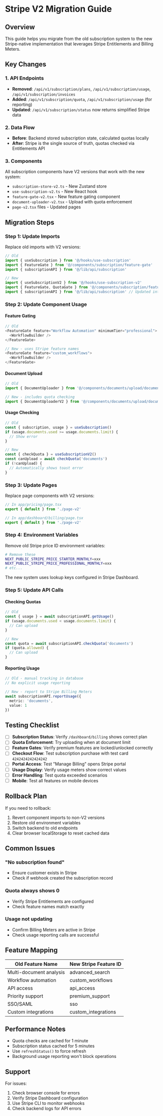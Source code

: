 # Stripe V2 Migration Guide

## Overview

This guide helps you migrate from the old subscription system to the new Stripe-native implementation that leverages Stripe Entitlements and Billing Meters.

## Key Changes

### 1. API Endpoints
- **Removed**: `/api/v1/subscription/plans`, `/api/v1/subscription/usage`, `/api/v1/subscription/invoices`
- **Added**: `/api/v1/subscription/quota`, `/api/v1/subscription/usage` (for reporting)
- **Updated**: `/api/v1/subscription/status` now returns simplified Stripe data

### 2. Data Flow
- **Before**: Backend stored subscription state, calculated quotas locally
- **After**: Stripe is the single source of truth, quotas checked via Entitlements API

### 3. Components
All subscription components have V2 versions that work with the new system:
- `subscription-store-v2.ts` - New Zustand store
- `use-subscription-v2.ts` - New React hook
- `feature-gate-v2.tsx` - New feature gating component
- `document-uploader-v2.tsx` - Upload with quota enforcement
- `page-v2.tsx` files - Updated pages

## Migration Steps

### Step 1: Update Imports

Replace old imports with V2 versions:

```typescript
// Old
import { useSubscription } from '@/hooks/use-subscription'
import { FeatureGate } from '@/components/subscription/feature-gate'
import { subscriptionAPI } from '@/lib/api/subscription'

// New
import { useSubscriptionV2 } from '@/hooks/use-subscription-v2'
import { FeatureGate, QuotaGate } from '@/components/subscription/feature-gate-v2'
import { subscriptionAPI } from '@/lib/api/subscription' // Updated internally
```

### Step 2: Update Component Usage

#### Feature Gating
```typescript
// Old
<FeatureGate feature="Workflow Automation" minimumTier="professional">
  <WorkflowBuilder />
</FeatureGate>

// New - uses Stripe feature names
<FeatureGate feature="custom_workflows">
  <WorkflowBuilder />
</FeatureGate>
```

#### Document Upload
```typescript
// Old
import { DocumentUploader } from '@/components/documents/upload/document-uploader'

// New - includes quota checking
import { DocumentUploaderV2 } from '@/components/documents/upload/document-uploader-v2'
```

#### Usage Checking
```typescript
// Old
const { subscription, usage } = useSubscription()
if (usage.documents.used >= usage.documents.limit) {
  // Show error
}

// New
const { checkQuota } = useSubscriptionV2()
const canUpload = await checkQuota('documents')
if (!canUpload) {
  // Automatically shows toast error
}
```

### Step 3: Update Pages

Replace page components with V2 versions:

```typescript
// In app/pricing/page.tsx
export { default } from './page-v2'

// In app/dashboard/billing/page.tsx
export { default } from './page-v2'
```

### Step 4: Environment Variables

Remove old Stripe price ID environment variables:
```bash
# Remove these
NEXT_PUBLIC_STRIPE_PRICE_STARTER_MONTHLY=xxx
NEXT_PUBLIC_STRIPE_PRICE_PROFESSIONAL_MONTHLY=xxx
# etc...
```

The new system uses lookup keys configured in Stripe Dashboard.

### Step 5: Update API Calls

#### Checking Quotas
```typescript
// Old
const { usage } = await subscriptionAPI.getUsage()
if (usage.documents.used < usage.documents.limit) {
  // Can upload
}

// New
const quota = await subscriptionAPI.checkQuota('documents')
if (quota.allowed) {
  // Can upload
}
```

#### Reporting Usage
```typescript
// Old - manual tracking in database
// No explicit usage reporting

// New - report to Stripe Billing Meters
await subscriptionAPI.reportUsage({
  metric: 'documents',
  value: 1
})
```

## Testing Checklist

- [ ] **Subscription Status**: Verify `/dashboard/billing` shows correct plan
- [ ] **Quota Enforcement**: Try uploading when at document limit
- [ ] **Feature Gates**: Verify premium features are locked/unlocked correctly
- [ ] **Checkout Flow**: Test subscription purchase with test card `4242424242424242`
- [ ] **Portal Access**: Test "Manage Billing" opens Stripe portal
- [ ] **Usage Display**: Verify usage meters show correct values
- [ ] **Error Handling**: Test quota exceeded scenarios
- [ ] **Mobile**: Test all features on mobile devices

## Rollback Plan

If you need to rollback:

1. Revert component imports to non-V2 versions
2. Restore old environment variables
3. Switch backend to old endpoints
4. Clear browser localStorage to reset cached data

## Common Issues

### "No subscription found"
- Ensure customer exists in Stripe
- Check if webhook created the subscription record

### Quota always shows 0
- Verify Stripe Entitlements are configured
- Check feature names match exactly

### Usage not updating
- Confirm Billing Meters are active in Stripe
- Check usage reporting calls are successful

## Feature Mapping

| Old Feature Name | New Stripe Feature ID |
|-----------------|---------------------|
| Multi-document analysis | advanced_search |
| Workflow automation | custom_workflows |
| API access | api_access |
| Priority support | premium_support |
| SSO/SAML | sso |
| Custom integrations | custom_integrations |

## Performance Notes

- Quota checks are cached for 1 minute
- Subscription status cached for 5 minutes
- Use `refreshStatus()` to force refresh
- Background usage reporting won't block operations

## Support

For issues:
1. Check browser console for errors
2. Verify Stripe Dashboard configuration
3. Use Stripe CLI to monitor webhooks
4. Check backend logs for API errors